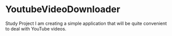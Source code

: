 # YoutubeVideoDownloader
Study Project
I am creating a simple application that will be quite convenient to deal with YouTube videos.
